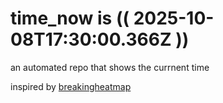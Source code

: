 # time_now is (( 2025-10-08T17:30:00.366Z ))

an automated repo that shows the currnent time

inspired by [breakingheatmap](https://github.com/breakingheatmap/breakingheatmap)
